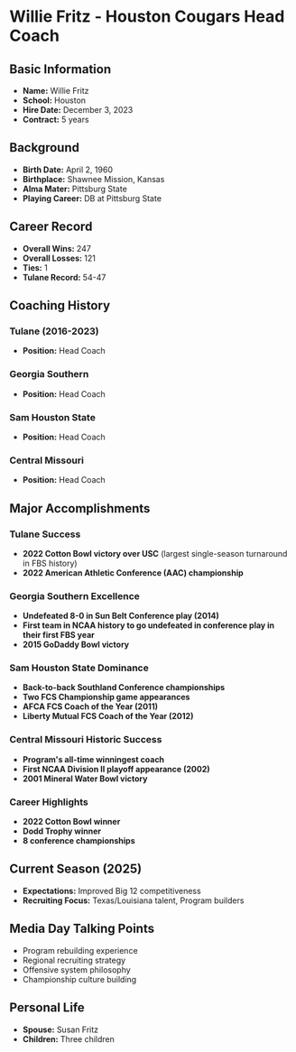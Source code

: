 # Willie Fritz - Houston Cougars Head Coach

## Basic Information

- **Name:** Willie Fritz
- **School:** Houston
- **Hire Date:** December 3, 2023
- **Contract:** 5 years

## Background

- **Birth Date:** April 2, 1960
- **Birthplace:** Shawnee Mission, Kansas
- **Alma Mater:** Pittsburg State
- **Playing Career:** DB at Pittsburg State

## Career Record

- **Overall Wins:** 247
- **Overall Losses:** 121
- **Ties:** 1
- **Tulane Record:** 54-47

## Coaching History

### Tulane (2016-2023)

- **Position:** Head Coach

### Georgia Southern

- **Position:** Head Coach

### Sam Houston State

- **Position:** Head Coach

### Central Missouri

- **Position:** Head Coach

## Major Accomplishments

### Tulane Success

- **2022 Cotton Bowl victory over USC** (largest single-season turnaround in FBS history)
- **2022 American Athletic Conference (AAC) championship**

### Georgia Southern Excellence

- **Undefeated 8-0 in Sun Belt Conference play (2014)**
- **First team in NCAA history to go undefeated in conference play in their first FBS year**
- **2015 GoDaddy Bowl victory**

### Sam Houston State Dominance

- **Back-to-back Southland Conference championships**
- **Two FCS Championship game appearances**
- **AFCA FCS Coach of the Year (2011)**
- **Liberty Mutual FCS Coach of the Year (2012)**

### Central Missouri Historic Success

- **Program's all-time winningest coach**
- **First NCAA Division II playoff appearance (2002)**
- **2001 Mineral Water Bowl victory**

### Career Highlights

- **2022 Cotton Bowl winner**
- **Dodd Trophy winner**
- **8 conference championships**

## Current Season (2025)

- **Expectations:** Improved Big 12 competitiveness
- **Recruiting Focus:** Texas/Louisiana talent, Program builders

## Media Day Talking Points

- Program rebuilding experience
- Regional recruiting strategy
- Offensive system philosophy
- Championship culture building

## Personal Life

- **Spouse:** Susan Fritz
- **Children:** Three children
